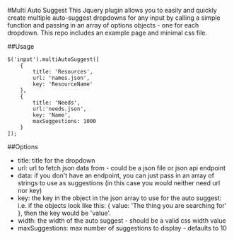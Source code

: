 #Multi Auto Suggest
This Jquery plugin allows you to easily and quickly create multiple auto-suggest dropdowns for any input by calling a simple function and passing in an array of options objects - one for each dropdown. This repo includes an example page and minimal css file.

##Usage
```
$('input').multiAutoSuggest([
    {
        title: 'Resources', 
        url: 'names.json', 
        key: 'ResourceName' 
    }, 
    {
        title: 'Needs', 
        url:'needs.json', 
        key: 'Name',
        maxSuggestions: 1000
    }
]);
```

##Options
- title: title for the dropdown
- url: url to fetch json data from - could be a json file or json api endpoint
- data: if you don't have an endpoint, you can just pass in an array of strings to use as suggestions (in this case you would neither need url nor key)
- key: the key in the object in the json array to use for the auto suggest: i.e. if the objects look like this: { value: 'The thing you are searching for' }, then the key would be 'value'.
- width: the width of the auto suggest - should be a valid css width value
- maxSuggestions: max number of suggestions to display - defaults to 10
